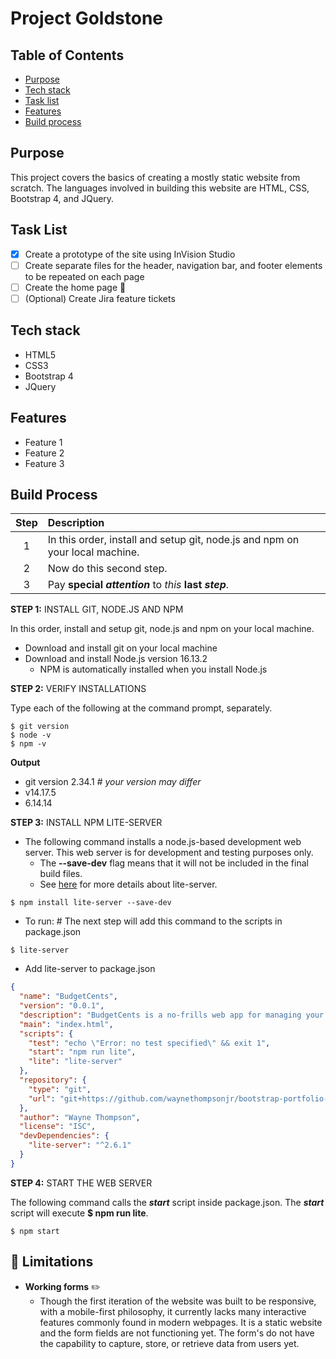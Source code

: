 # Project Goldstone

## Table of Contents

- [Purpose](#purpose)
- [Tech stack](#tech-stack)
- [Task list](#task-list)
- [Features](#features)
- [Build process](#build-process)

## Purpose

This project covers the basics of creating a mostly static website from scratch. The languages involved in building this website are HTML, CSS, Bootstrap 4, and JQuery.


## Task List

- [x] Create a prototype of the site using InVision Studio
- [ ] Create separate files for the header, navigation bar, and footer elements to be repeated on each page
- [ ] Create the home page :tada:
- [ ] \(Optional) Create Jira feature tickets

<!-- use html comment style -->

<a name="tech-stack"/> <!-- anchor tag is not necessary. useful for specifying location within document in TOC -->
## Tech stack

- HTML5
- CSS3
- Bootstrap 4
- JQuery

## Features

- Feature 1
- Feature 2
- Feature 3

## Build Process

| Step | Description |
| :---: | :--- |
| 1 | In this order, install and setup git, node.js and npm on your local machine. |
| 2 | Now do this second step. |
| 3 | Pay **special** ***attention*** to *this* **last _step_**. |

**STEP 1:** INSTALL GIT, NODE.JS AND NPM

In this order, install and setup git, node.js and npm on your local machine.

- Download and install git on your local machine
- Download and install Node.js version 16.13.2
    - NPM is automatically installed when you install Node.js
    

**STEP 2:** VERIFY INSTALLATIONS

Type each of the following at the command prompt, separately.
```
$ git version
$ node -v
$ npm -v
```

**Output**

- git version 2.34.1   *# your version may differ*
- v14.17.5
- 6.14.14

**STEP 3:** INSTALL NPM LITE-SERVER

- The following command installs a node.js-based development web server. This web server is for development and testing purposes only.
    - The **--save-dev** flag means that it will not be included in the final build files.
    - See [here](https://github.com/johnpapa/lite-server) for more details about lite-server.

```
$ npm install lite-server --save-dev
```
- To run: # The next step will add this command to the scripts in package.json
```
$ lite-server
```

- Add lite-server to package.json
```json
{
  "name": "BudgetCents",
  "version": "0.0.1",
  "description": "BudgetCents is a no-frills web app for managing your monthly finances",
  "main": "index.html",
  "scripts": {
    "test": "echo \"Error: no test specified\" && exit 1",
    "start": "npm run lite",
    "lite": "lite-server"
  },
  "repository": {
    "type": "git",
    "url": "git+https://github.com/waynethompsonjr/bootstrap-portfolio-project.git"
  },
  "author": "Wayne Thompson",
  "license": "ISC",
  "devDependencies": {
    "lite-server": "^2.6.1"
  }
}
```

**STEP 4:** START THE WEB SERVER

The following command calls the **_start_** script inside package.json. The **_start_** script will execute __$ npm run lite__.
```
$ npm start
```

## :no_entry_sign: Limitations

- **Working forms** :pencil2:
    - Though the first iteration of the website was built to be responsive, with a mobile-first philosophy, it currently lacks many interactive features commonly found in modern webpages. It is a static website and the form fields are not functioning yet. The form's do not have the capability to capture, store, or retrieve data from users yet.
